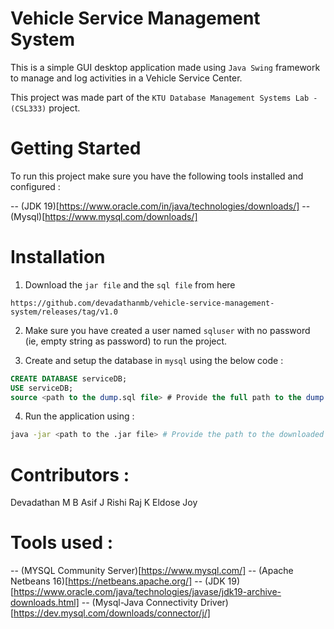 # Vehicle Service Management System

This is a simple GUI desktop application made using `Java Swing` framework to manage and log activities in a Vehicle Service Center.  
  
This project was made part of the `KTU Database Management Systems Lab - (CSL333)` project.


# Getting Started 

To run this project make sure you have the following tools installed and configured :

-- (JDK 19)[https://www.oracle.com/in/java/technologies/downloads/]
-- (Mysql)[https://www.mysql.com/downloads/]

# Installation

1. Download the `jar file` and the `sql file` from here
```
https://github.com/devadathanmb/vehicle-service-management-system/releases/tag/v1.0
```
2. Make sure you have created a user named `sqluser` with no password (ie, empty string as password) to run the project.

3. Create and setup the database in `mysql` using the below code :
```sql
CREATE DATABASE serviceDB;
USE serviceDB;
source <path to the dump.sql file> # Provide the full path to the dump.sql file here
```
4. Run the application using : 
```bash
java -jar <path to the .jar file> # Provide the path to the downloaded jar file here
```

# Contributors :
Devadathan M B
Asif J
Rishi Raj K
Eldose Joy

# Tools used :
-- (MYSQL Community Server)[https://www.mysql.com/] 
-- (Apache Netbeans 16)[https://netbeans.apache.org/]
-- (JDK 19)[https://www.oracle.com/java/technologies/javase/jdk19-archive-downloads.html]
-- (Mysql-Java Connectivity Driver)[https://dev.mysql.com/downloads/connector/j/]


